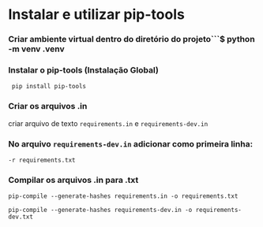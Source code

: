 # Instalar e utilizar pip-tools

### Criar ambiente virtual dentro do diretório do projeto```$ python -m venv .venv

### Instalar o pip-tools (Instalação Global)
``` pip install pip-tools```

### Criar os arquivos .in
criar arquivo de texto ```requirements.in``` e ```requirements-dev.in```

### No arquivo ```requirements-dev.in``` adicionar como primeira linha:
```-r requirements.txt```

### Compilar os arquivos .in para .txt
```pip-compile --generate-hashes requirements.in -o requirements.txt```

```pip-compile --generate-hashes requirements-dev.in -o requirements-dev.txt```